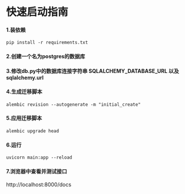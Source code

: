 # 快速启动指南

#### 1.装依赖
```
pip install -r requirements.txt
```

#### 2.创建一个名为postgres的数据库

#### 3.修改db.py中的数据库连接字符串 SQLALCHEMY_DATABASE_URL 以及 sqlalchemy.url

#### 4.生成迁移脚本
```
alembic revision --autogenerate -m "initial_create" 
```

#### 5.应用迁移脚本
```
alembic upgrade head
```

#### 6.运行
```
uvicorn main:app --reload
```

#### 7.浏览器中查看并测试接口
http://localhost:8000/docs
